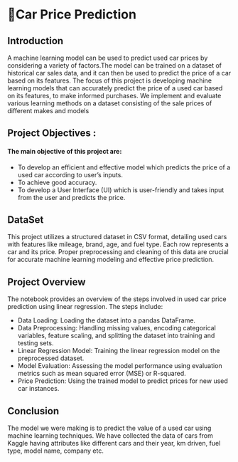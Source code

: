# 🚗Car Price Prediction


## Introduction
<p> A machine learning model can be used to predict used car prices by considering a variety of factors.The model can be trained on a dataset of historical car sales data, and it can then be used to predict the price of a car based on its features.
 The focus of this project is developing machine learning models that can accurately predict the price of a used car based on its features, to make informed purchases. We implement and evaluate various learning methods on a dataset consisting of the sale prices of different makes and models
</p>


## Project Objectives :
  #### The main objective of  this project are:
*  To develop an efficient and effective model which predicts the price of a used car according to user’s inputs.
*  To achieve good accuracy.
*  To develop a User Interface (UI) which is user-friendly and takes input from the user and predicts the price.


## DataSet
<p> This project utilizes a structured dataset in CSV format, detailing used cars with features like mileage, brand, age, and fuel type. Each row represents a car and its price. Proper preprocessing and cleaning of this data are crucial for accurate machine learning modeling and effective price prediction.</p>
 
## Project Overview
The notebook provides an overview of the steps involved in used car price prediction using linear regression. The steps include:
* Data Loading: Loading the dataset into a pandas DataFrame.
* Data Preprocessing: Handling missing values, encoding categorical variables, feature scaling, and splitting the dataset into training and testing sets.
* Linear Regression Model: Training the linear regression model on the preprocessed dataset.
* Model Evaluation: Assessing the model performance using evaluation metrics such as mean squared error (MSE) or R-squared.
* Price Prediction: Using the trained model to predict prices for new used car instances.


## Conclusion
 The model we were making is to predict the value of a used car using machine learning techniques. We have collected the data of cars from Kaggle having attributes like different cars and their year, km driven, fuel type, model name, company etc.

